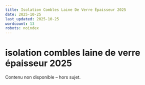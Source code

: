 ```yaml
---
title: Isolation Combles Laine De Verre Épaisseur 2025
date: 2025-10-25
last_updated: 2025-10-25
wordcount: 13
robots: noindex
---
```


# isolation combles laine de verre épaisseur 2025

Contenu non disponible – hors sujet.
